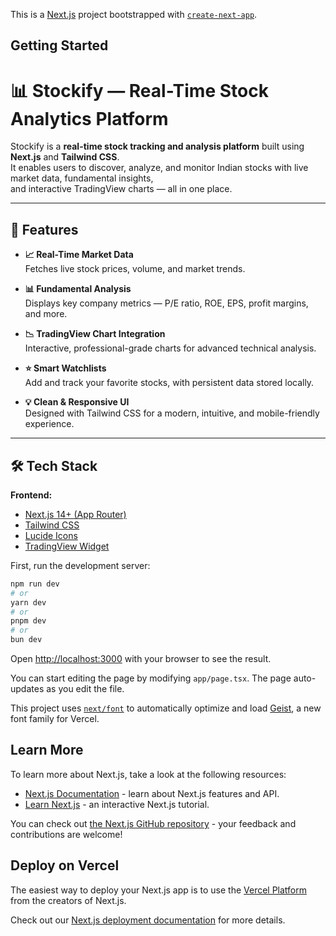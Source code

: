This is a [Next.js](https://nextjs.org) project bootstrapped with [`create-next-app`](https://nextjs.org/docs/app/api-reference/cli/create-next-app).

## Getting Started

# 📊 Stockify — Real-Time Stock Analytics Platform

Stockify is a **real-time stock tracking and analysis platform** built using **Next.js** and **Tailwind CSS**.  
It enables users to discover, analyze, and monitor Indian stocks with live market data, fundamental insights,  
and interactive TradingView charts — all in one place.

---

## 🚀 Features

- **📈 Real-Time Market Data**  
  Fetches live stock prices, volume, and market trends.

- **📊 Fundamental Analysis**  
  Displays key company metrics — P/E ratio, ROE, EPS, profit margins, and more.

- **📉 TradingView Chart Integration**  
  Interactive, professional-grade charts for advanced technical analysis.

- **⭐ Smart Watchlists**  
  Add and track your favorite stocks, with persistent data stored locally.

- **💡 Clean & Responsive UI**  
  Designed with Tailwind CSS for a modern, intuitive, and mobile-friendly experience.

---

## 🛠️ Tech Stack

**Frontend:**  
- [Next.js 14+ (App Router)](https://nextjs.org/)  
- [Tailwind CSS](https://tailwindcss.com/)  
- [Lucide Icons](https://lucide.dev/)  
- [TradingView Widget](https://www.tradingview.com/widget/)  


First, run the development server:

```bash
npm run dev
# or
yarn dev
# or
pnpm dev
# or
bun dev
```

Open [http://localhost:3000](http://localhost:3000) with your browser to see the result.

You can start editing the page by modifying `app/page.tsx`. The page auto-updates as you edit the file.

This project uses [`next/font`](https://nextjs.org/docs/app/building-your-application/optimizing/fonts) to automatically optimize and load [Geist](https://vercel.com/font), a new font family for Vercel.

## Learn More

To learn more about Next.js, take a look at the following resources:

- [Next.js Documentation](https://nextjs.org/docs) - learn about Next.js features and API.
- [Learn Next.js](https://nextjs.org/learn) - an interactive Next.js tutorial.

You can check out [the Next.js GitHub repository](https://github.com/vercel/next.js) - your feedback and contributions are welcome!

## Deploy on Vercel

The easiest way to deploy your Next.js app is to use the [Vercel Platform](https://vercel.com/new?utm_medium=default-template&filter=next.js&utm_source=create-next-app&utm_campaign=create-next-app-readme) from the creators of Next.js.

Check out our [Next.js deployment documentation](https://nextjs.org/docs/app/building-your-application/deploying) for more details.
